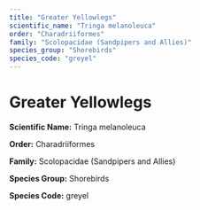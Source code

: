 ```yaml
---
title: "Greater Yellowlegs"
scientific_name: "Tringa melanoleuca"
order: "Charadriiformes"
family: "Scolopacidae (Sandpipers and Allies)"
species_group: "Shorebirds"
species_code: "greyel"
---
```


# Greater Yellowlegs

**Scientific Name:** Tringa melanoleuca

**Order:** Charadriiformes

**Family:** Scolopacidae (Sandpipers and Allies)

**Species Group:** Shorebirds

**Species Code:** greyel
